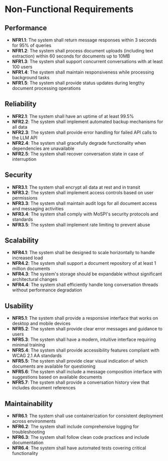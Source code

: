 # Non-Functional Requirements

## Performance
- **NFR1.1**: The system shall return message responses within 3 seconds for 95% of queries
- **NFR1.2**: The system shall process document uploads (including text extraction) within 60 seconds for documents up to 10MB
- **NFR1.3**: The system shall support concurrent conversations with at least 100 users
- **NFR1.4**: The system shall maintain responsiveness while processing background tasks
- **NFR1.5**: The system shall provide status updates during lengthy document processing operations

## Reliability
- **NFR2.1**: The system shall have an uptime of at least 99.5%
- **NFR2.2**: The system shall implement automated backup mechanisms for all data
- **NFR2.3**: The system shall provide error handling for failed API calls to the LLM API
- **NFR2.4**: The system shall gracefully degrade functionality when dependencies are unavailable
- **NFR2.5**: The system shall recover conversation state in case of interruption

## Security
- **NFR3.1**: The system shall encrypt all data at rest and in transit
- **NFR3.2**: The system shall implement access controls based on user permissions
- **NFR3.3**: The system shall maintain audit logs for all document access and messaging activities
- **NFR3.4**: The system shall comply with MoSPI's security protocols and standards
- **NFR3.5**: The system shall implement rate limiting to prevent abuse

## Scalability
- **NFR4.1**: The system shall be designed to scale horizontally to handle increased load
- **NFR4.2**: The system shall support a document repository of at least 1 million documents
- **NFR4.3**: The system's storage should be expandable without significant architectural changes
- **NFR4.4**: The system shall efficiently handle long conversation threads without performance degradation

## Usability
- **NFR5.1**: The system shall provide a responsive interface that works on desktop and mobile devices
- **NFR5.2**: The system shall provide clear error messages and guidance to users
- **NFR5.3**: The system shall have a modern, intuitive interface requiring minimal training
- **NFR5.4**: The system shall provide accessibility features compliant with WCAG 2.1 AA standards
- **NFR5.5**: The system shall provide clear visual indication of which documents are available for questioning
- **NFR5.6**: The system shall include a message composition interface with suggestions based on available documents
- **NFR5.7**: The system shall provide a conversation history view that includes document references

## Maintainability
- **NFR6.1**: The system shall use containerization for consistent deployment across environments
- **NFR6.2**: The system shall include comprehensive logging for troubleshooting
- **NFR6.3**: The system shall follow clean code practices and include documentation
- **NFR6.4**: The system shall have automated tests covering critical functionality